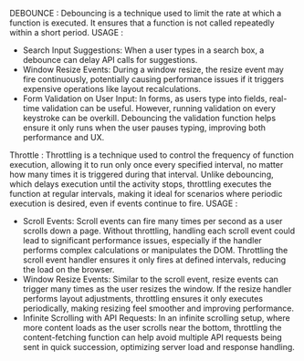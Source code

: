 DEBOUNCE : Debouncing is a technique used to limit the rate at which a function is executed. It ensures that a function is not called repeatedly within a short period.
USAGE :
- Search Input Suggestions: When a user types in a search box, a debounce can delay API calls for suggestions. 
- Window Resize Events: During a window resize, the resize event may fire continuously, potentially causing performance issues if it triggers expensive operations like layout recalculations.
- Form Validation on User Input: In forms, as users type into fields, real-time validation can be useful. However, running validation on every keystroke can be overkill. Debouncing the validation function helps ensure it only runs when the user pauses typing, improving both performance and UX.



Throttle : Throttling is a technique used to control the frequency of function execution, allowing it to run only once every specified interval, no matter how many times it is triggered during that interval. Unlike debouncing, which delays execution until the activity stops, throttling executes the function at regular intervals, making it ideal for scenarios where periodic execution is desired, even if events continue to fire.
USAGE : 
- Scroll Events: Scroll events can fire many times per second as a user scrolls down a page. Without throttling, handling each scroll event could lead to significant performance issues, especially if the handler performs complex calculations or manipulates the DOM. Throttling the scroll event handler ensures it only fires at defined intervals, reducing the load on the browser.
- Window Resize Events: Similar to the scroll event, resize events can trigger many times as the user resizes the window. If the resize handler performs layout adjustments, throttling ensures it only executes periodically, making resizing feel smoother and improving performance.
- Infinite Scrolling with API Requests: In an infinite scrolling setup, where more content loads as the user scrolls near the bottom, throttling the content-fetching function can help avoid multiple API requests being sent in quick succession, optimizing server load and response handling.